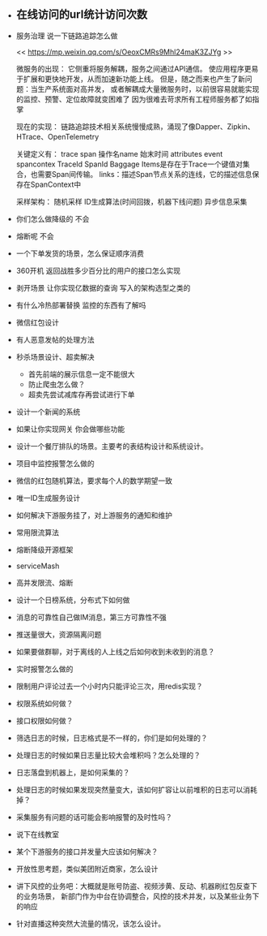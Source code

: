 - 在线访问的url统计访问次数
	- 

- 服务治理 说一下链路追踪怎么做

	<< https://mp.weixin.qq.com/s/OeoxCMRs9Mhl24maK3ZJYg >>

	微服务的出现：
		它侧重将服务解耦，服务之间通过API通信。
		使应用程序更易于扩展和更快地开发，从而加速新功能上线。
		但是，随之而来也产生了新问题：当生产系统面对高并发，
		或者解耦成大量微服务时，以前很容易就能实现的监控、预警、定位故障就变困难了
		因为很难去苛求所有工程师服务都了如指掌

	现在的实现：
		链路追踪技术相关系统慢慢成熟，涌现了像Dapper、Zipkin、HTrace、OpenTelemetry

	关键定义有：
		trace
		span
			操作名name
			始末时间
			attributes
			event
			spancontex
				TraceId
				SpanId
				Baggage Items是存在于Trace一个键值对集合，也需要Span间传输。
			links：描述Span节点关系的连线，它的描述信息保存在SpanContext中

	采样架构：
		随机采样
		ID生成算法(时间回拨，机器下线问题)
		异步信息采集

- 你们怎么做降级的
	不会

- 熔断呢
	不会

- 一个下单发货的场景，怎么保证顺序消费
	

- 360开机 返回战胜多少百分比的用户的接口怎么实现
- 剥开场景 让你实现亿数据的查询 写入的架构选型之类的
- 有什么冷热部署替换 监控的东西有了解吗
- 微信红包设计
- 有人恶意发帖的处理方法
- 秒杀场景设计、超卖解决
  - 首先前端的展示信息一定不能很大
  - 防止爬虫怎么做？
  - 超卖先尝试减库存再尝试进行下单
- 设计一个新闻的系统
- 如果让你实现网关 你会做哪些功能
- 设计一个餐厅排队的场景。主要考的表结构设计和系统设计。
- 项目中监控报警怎么做的
- 微信的红包随机算法，要求每个人的数学期望一致 
- 唯一ID生成服务设计
- 如何解决下游服务挂了，对上游服务的通知和维护
- 常用限流算法 
- 熔断降级开源框架
- serviceMash
- 高并发限流、熔断
- 设计一个日榜系统，分布式下如何做
- 消息的可靠性自己做IM消息，第三方可靠性不强 
- 推送量很大，资源隔离问题 
- 如果要做群聊，对于离线的人上线之后如何收到未收到的消息？
- 实时报警怎么做的
- 限制用户评论过去一个小时内只能评论三次，用redis实现？ 
- 权限系统如何做？ 
- 接口权限如何做？
- 筛选日志的时候，日志格式是不一样的，你们是如何处理的？ 
- 处理日志的时候如果日志量比较大会堆积吗？怎么处理的？ 
- 日志落盘到机器上，是如何采集的？
- 处理日志的时候如果发现突然量变大，该如何扩容让以前堆积的日志可以消耗掉？
- 采集服务有问题的话可能会影响报警的及时性吗？
- 说下在线教室
- 某个下游服务的接口并发量大应该如何解决？
- 开放性思考题，类似美团附近商家，怎么设计
- 讲下风控的业务吧：大概就是账号防盗、视频涉黄、反动、机器刷红包反查下的业务场景，
	新部门作为中台在协调整合，风控的技术并发，以及某些业务下的响应 
- 针对直播这种突然大流量的情况，该怎么设计。
